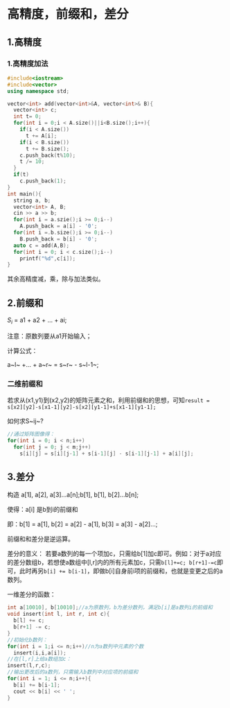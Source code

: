 <script src="https://polyfill.io/v3/polyfill.min.js?features=es6"></script>
<script id="MathJax-script" async src="https://cdn.jsdelivr.net/npm/mathjax@3/es5/tex-mml-chtml.js"></script>

# 高精度，前缀和，差分

## 1.高精度

### 1.高精度加法

```c++
#include<iostream>
#include<vector>
using namespace std;

vector<int> add(vector<int>&A, vector<int>& B){
  vector<int> c;
  int t= 0;
  for(int i = 0;i < A.size()||i<B.size();i++){
    if(i < A.size())
      t += A[i];
    if(i < B.size())
      t += B.size();
    c.push_back(t%10);
    t /= 10;
  }
  if(t)
    c.push_back(1);
}
int main(){
  string a, b;
  vector<int> A, B;
  cin >> a >> b;
  for(int i = a.szie();i >= 0;i--)
    A.push_back = a[i] - '0';
  for(int i =.b.size();i >= 0;i--)
    B.push_back = b[i] - '0';
  auto c = add(A,B);
  for(int i = 0; i < c.size();i--)
    printf("%d",c[i]);
}
```

其余高精度减，乘，除与加法类似。

## 2.前缀和

$S_i$​ =  a1 + a2 + ... + ai;

注意：原数列要从a1开始输入；

计算公式：

a~l~ +... + a~r~ = s~r~ -  s~l-1~;

### 二维前缀和

若求从(x1,y1)到(x2,y2)的矩阵元素之和，利用前缀和的思想，可知`result = s[x2][y2]-s[x1-1][y2]-s[x2][y1-1]+s[x1-1][y1-1];`

如何求S~ij~?

```c
//通过矩阵图像得：
for(int i = 0; i < n;i++)
  for(int j = 0; j < m;j++)
    s[i][j] = s[i][j-1] + s[i-1][j] - s[i-1][j-1] + a[i][j];
```

## 3.差分

构造 a[1], a[2], a[3]...a[n];b[1], b[1], b[2]...b[n];

使得：a[i] 是b到i的前缀和

即：b[1] = a[1], b[2] = a[2] - a[1], b[3] = a[3] - a[2]...;

前缀和和差分是逆运算。

差分的意义： 若要a数列的每一个项加c，只需给b[1]加c即可。例如：对于a对应的差分数组b，若想使a数组中[l,r]内的所有元素加c，只需`b[l]+=c; b[r+1]-=c`即可，此时再另`b[i] += b[i-1]`，即做b[i]自身前i项的前缀和，也就是变更之后的a数列。



一维差分的函数：

```c++
int a[10010], b[10010];//a为原数列，b为差分数列，满足b[i]是a数列i的前缀和
void insert(int l, int r, int c){
  b[l] += c;
  b[r+1] -= c;
}
//初始化b数列：
for(int i = 1;i <= n;i++)//n为a数列中元素的个数
  insert(i,i,a[i]);
//在[l,r]上给a数组加c：
insert(l,r,c);
//输出更改后的a数列，只需输入b数列中对应项的前缀和
for(int i = 1; i <= n;i++){
  b[i] += b[i-1];
  cout << b[i] << ' ';
}
```





